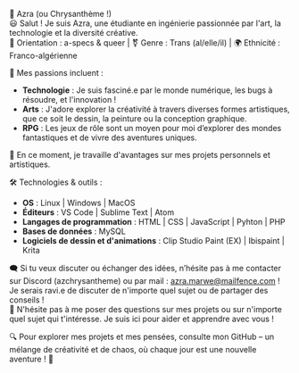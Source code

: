 👋 Azra (ou Chrysanthème !)  
😃 Salut ! Je suis Azra, une étudiante en ingénierie passionnée par l'art, la technologie et la diversité créative.  
🌈 Orientation : a-specs & queer |  ⚧ Genre : Trans (al/elle/il) | 🌍 Ethnicité : Franco-algérienne  

👀 Mes passions incluent :  
- **Technologie** : Je suis fasciné.e par le monde numérique, les bugs à résoudre, et l'innovation !  
- **Arts** : J'adore explorer la créativité à travers diverses formes artistiques, que ce soit le dessin, la peinture ou la conception graphique.  
- **RPG** : Les jeux de rôle sont un moyen pour moi d’explorer des mondes fantastiques et de vivre des aventures uniques.  

📗 En ce moment, je travaille d'avantages sur mes projets personnels et artistiques.  

🛠 Technologies & outils :  
- **OS** : Linux | Windows  | MacOS
- **Éditeurs** : VS Code | Sublime Text | Atom  
- **Langages de programmation** : HTML | CSS | JavaScript | Pyhton | PHP 
- **Bases de données** : MySQL
- **Logiciels de dessin et d'animations** : Clip Studio Paint (EX) | Ibispaint | Krita

🗨️ Si tu veux discuter ou échanger des idées, n’hésite pas à me contacter sur Discord (azchrysantheme) ou par mail : azra.marwe@mailfence.com ! Je serais ravi.e de discuter de n'importe quel sujet ou de partager des conseils !  
🎈 N'hésite pas à me poser des questions sur mes projets ou sur n'importe quel sujet qui t'intéresse. Je suis ici pour aider et apprendre avec vous !  

🔍 Pour explorer mes projets et mes pensées, consulte mon GitHub – un mélange de créativité et de chaos, où chaque jour est une nouvelle aventure ! 🌟
